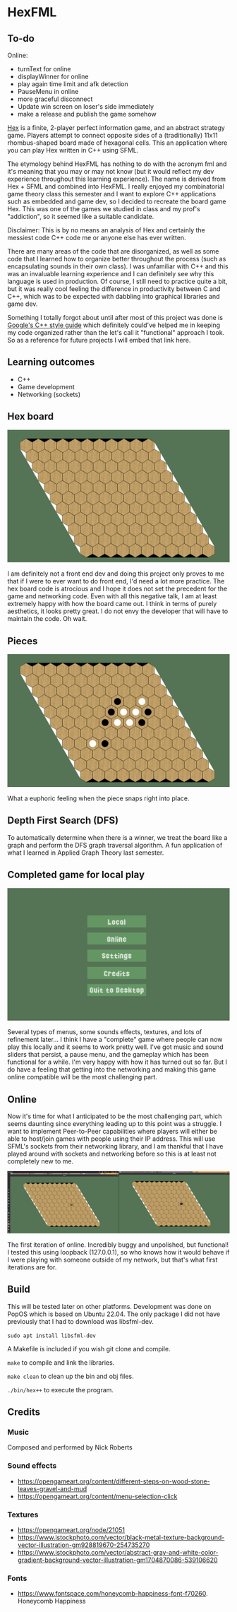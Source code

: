 # HexFML

## To-do
Online:
- turnText for online
- displayWinner for online
- play again time limit and afk detection
- PauseMenu in online
- more graceful disconnect
- Update win screen on loser's side immediately
- make a release and publish the game somehow

[Hex](https://en.wikipedia.org/wiki/Hex_(board_game)) is a finite, 2-player perfect information game, and an abstract strategy game. Players attempt to connect opposite sides of a (traditionally) 11x11 rhombus-shaped board made of hexagonal cells. This an application where you can play Hex written in C++ using SFML.

The etymology behind HexFML has nothing to do with the acronym fml and it's meaning that you may or may not know (but it would reflect my dev experience throughout this learning experience). The name is derived from Hex + SFML and combined into HexFML. I really enjoyed my combinatorial game theory class this semester and I want to explore C++ applications such as embedded and game dev, so I decided to recreate the board game Hex. This was one of the games we studied in class and my prof's "addiction", so it seemed like a suitable candidate. 

Disclaimer: This is by no means an analysis of Hex and certainly the messiest code C++ code me or anyone else has ever written.

There are many areas of the code that are disorganized, as well as some code that I learned how to organize better throughout the process (such as encapsulating sounds in their own class). I was unfamiliar with C++ and this was an invaluable learning experience and I can definitely see why this language is used in production. Of course, I still need to practice quite a bit, but it was really cool feeling the difference in productivity between C and C++, which was to be expected with dabbling into graphical libraries and game dev. 

Something I totally forgot about until after most of this project was done is [Google's C++ style guide](https://google.github.io/styleguide/cppguide.html) which definitely could've helped me in keeping my code organized rather than the let's call it "functional" approach I took. So as a reference for future projects I will embed that link here. 

## Learning outcomes
- C++
- Game development
- Networking (sockets)

## Hex board

![Hex board made in C++ with SFML](docs/hexboard.png)

I am definitely not a front end dev and doing this project only proves to me that if I were to ever want to do front end, I'd need a lot more practice. The hex board code is atrocious and I hope it does not set the precedent for the game and networking code. Even with all this negative talk, I am at least extremely happy with how the board came out. I think in terms of purely aesthetics, it looks pretty great. I do not envy the developer that will have to maintain the code. Oh wait.

## Pieces

![Working piece placement!](docs/pieces.png)

What a euphoric feeling when the piece snaps right into place.

## Depth First Search (DFS)

To automatically determine when there is a winner, we treat the board like a graph and perform the DFS graph traversal algorithm. A fun application of what I learned in Applied Graph Theory last semester. 

## Completed game for local play

![Completed local game](docs/goal1.png)

Several types of menus, some sounds effects, textures, and lots of refinement later... I think I have a "complete" game where people can now play this locally and it seems to work pretty well. I've got music and sound sliders that persist, a pause menu, and the gameplay which has been functional for a while. I'm very happy with how it has turned out so far. But I do have a feeling that getting into the networking and making this game online compatible will be the most challenging part.

## Online

Now it's time for what I anticipated to be the most challenging part, which seems daunting since everything leading up to this point was a struggle. I want to implement Peer-to-Peer capabilities where players will either be able to host/join games with people using their IP address. This will use SFML's sockets from their networking library, and I am thankful that I have played around with sockets and networking before so this is at least not completely new to me. 

![Very buggy incomplete (but working! At least using loopback)](docs/online-loopback.png)

The first iteration of online. Incredibly buggy and unpolished, but functional! I tested this using loopback (127.0.0.1), so who knows how it would behave if I were playing with someone outside of my network, but that's what first iterations are for. 

## Build

This will be tested later on other platforms. Development was done on PopOS which is based on Ubuntu 22.04. The only package I did not have previously that I had to download was libsfml-dev.

`sudo apt install libsfml-dev`

A Makefile is included if you wish git clone and compile.

`make` to compile and link the libraries.

`make clean` to clean up the bin and obj files.

`./bin/hex++` to execute the program.

## Credits
### Music
Composed and performed by Nick Roberts

### Sound effects
- https://opengameart.org/content/different-steps-on-wood-stone-leaves-gravel-and-mud
- https://opengameart.org/content/menu-selection-click

### Textures
- https://opengameart.org/node/21051
- https://www.istockphoto.com/vector/black-metal-texture-background-vector-illustration-gm928819670-254735270
- https://www.istockphoto.com/vector/abstract-gray-and-white-color-gradient-background-vector-illustration-gm1704870086-539106620

### Fonts
- https://www.fontspace.com/honeycomb-happiness-font-f70260. Honeycomb Happiness
